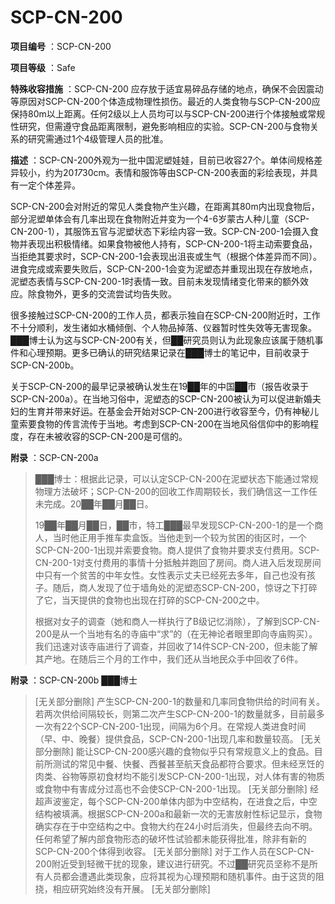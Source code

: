 # SCP-CN-200

**项目编号** ：SCP-CN-200

**项目等级** ：Safe

**特殊收容措施** ：SCP-CN-200 应存放于适宜易碎品存储的地点，确保不会因震动等原因对SCP-CN-200个体造成物理性损伤。最近的人类食物与SCP-CN-200应保持80m以上距离。任何2级以上人员均可以与SCP-CN-200进行个体接触或常规性研究，但需遵守食品距离限制，避免影响相应的实验。SCP-CN-200与食物关系的研究需通过1个4级管理人员的批准。

**描述** ：SCP-CN-200外观为一批中国泥塑娃娃，目前已收容27个。单体间规格差异较小，约为20*17*30cm。表情和服饰等由SCP-CN-200表面的彩绘表现，并具有一定个体差异。

SCP-CN-200会对附近的常见人类食物产生兴趣，在距离其80m内出现食物后，部分泥塑单体会有几率出现在食物附近并变为一个4-6岁蒙古人种儿童（SCP-CN-200-1），其服饰五官与泥塑状态下彩绘内容一致。SCP-CN-200-1会摄入食物并表现出积极情绪。如果食物被他人持有，SCP-CN-200-1将主动索要食品，当拒绝其要求时，SCP-CN-200-1会表现出沮丧或生气（根据个体差异而不同）。进食完成或索要失败后，SCP-CN-200-1会变为泥塑态并重现出现在存放地点，泥塑态表情与SCP-CN-200-1时表情一致。目前未发现情绪变化带来的额外效应。除食物外，更多的交流尝试均告失败。

很多接触过SCP-CN-200的工作人员，都表示独自在SCP-CN-200附近时，工作不十分顺利，发生诸如水桶倾倒、个人物品掉落、仪器暂时性失效等无害现象。███博士认为这与SCP-CN-200有关，但██研究员则认为此现象应该属于随机事件和心理预期。更多已确认的研究结果记录在███博士的笔记中，目前收录于SCP-CN-200b。

关于SCP-CN-200的最早记录被确认发生在19██年的中国██市（报告收录于SCP-CN-200a）。在当地习俗中，泥塑态的SCP-CN-200被认为可以促进新婚夫妇的生育并带来好运。在基金会开始对SCP-CN-200进行收容至今，仍有神秘儿童索要食物的传言流传于当地。考虑到SCP-CN-200在当地风俗信仰中的影响程度，存在未被收容的SCP-CN-200是可信的。

**附录** ：SCP-CN-200a


> ███博士：根据此记录，可以认定SCP-CN-200在泥塑状态下能通过常规物理方法破坏；SCP-CN-200的回收工作周期较长，我们确信这一工作任未完成。20██年██月██日。
> 
> 19██年██月██日，██市，特工███最早发现SCP-CN-200-1的是一个商人，当时他正用手推车卖盒饭。当他走到一个较为贫困的街区时，一个SCP-CN-200-1出现并索要食物。商人提供了食物并要求支付费用。SCP-CN-200-1对支付费用的事情十分抵触并跑回了房间。商人进入后发现房间中只有一个贫苦的中年女性。女性表示丈夫已经死去多年，自己也没有孩子。随后，商人发现了位于墙角处的泥塑态SCP-CN-200，惊讶之下打碎了它，当天提供的食物也出现在打碎的SCP-CN-200之中。
> 
> 根据对女子的调查（她和商人一样执行了B级记忆消除），了解到SCP-CN-200是从一个当地有名的寺庙中“求”的（在无神论者眼里即向寺庙购买）。我们迅速对该寺庙进行了调查，并回收了14件SCP-CN-200，但未能了解其产地。在随后三个月的工作中，我们还从当地民众手中回收了6件。
> 

**附录** ：SCP-CN-200b ███博士


> [无关部分删除]
产生SCP-CN-200-1的数量和几率同食物供给的时间有关。若两次供给间隔较长，则第二次产生SCP-CN-200-1的数量就多，目前最多一次有22个SCP-CN-200-1出现，间隔为6个月。在常规人类进食时间（早、中、晚餐）提供食品，SCP-CN-200-1出现几率和数量较高。
[无关部分删除]
能让SCP-CN-200感兴趣的食物似乎只有常规意义上的食品。目前所测试的常见中餐、快餐、西餐甚至航天食品都符合要求。但未经烹饪的肉类、谷物等原初食材均不能引发SCP-CN-200-1出现，对人体有害的物质或食物中有害成分过高也不会使SCP-CN-200-1出现。
[无关部分删除]
经超声波鉴定，每个SCP-CN-200单体内部为中空结构，在进食之后，中空结构被填满。根据SCP-CN-200a和最新一次的无害放射性标记显示，食物确实存在于中空结构之中。食物大约在24小时后消失，但最终去向不明。任何希望了解内部食物形态的破坏性试验都未能获得批准，除非有新的SCP-CN-200个体得到收容。
[无关部分删除]
对于工作人员在SCP-CN-200附近受到轻微干扰的现象，建议进行研究。不过██研究员坚称不是所有人员都会遭遇此类现象，应将其视为心理预期和随机事件。由于这货的阻挠，相应研究始终没有开展。
[无关部分删除]
> 


